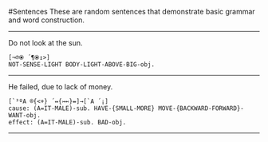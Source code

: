 #Sentences
These are random sentences that demonstrate basic grammar and word construction.

---
Do not look at the sun.
```
[¬℗⦿ ´¶⦿↥>]
NOT-SENSE-LIGHT BODY-LIGHT-ABOVE-BIG-obj.
```
---
He failed, due to lack of money.
```
[`³ºA ®{<+} ´↭{↣↢}⇴]→[`A ´¡]
cause: (A=IT-MALE)-sub. HAVE-{SMALL-MORE} MOVE-{BACKWARD-FORWARD}-WANT-obj.
effect: (A=IT-MALE)-sub. BAD-obj.
```
---
